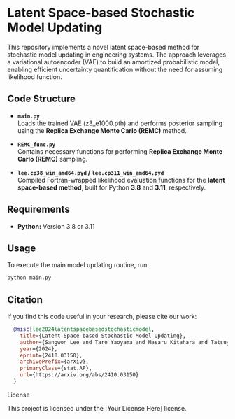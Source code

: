 # Latent Space-based Stochastic Model Updating

This repository implements a novel latent space-based method for stochastic model updating in engineering systems. The approach leverages a variational autoencoder (VAE) to build an amortized probabilistic model, enabling efficient uncertainty quantification without the need for assuming likelihood function.


## Code Structure

- **`main.py`**  
  Loads the trained VAE (z3_e1000.pth) and performs posterior sampling using the **Replica Exchange Monte Carlo (REMC)** method.

- **`REMC_func.py`**  
  Contains necessary functions for performing **Replica Exchange Monte Carlo (REMC)** sampling.

- **`lee.cp38_win_amd64.pyd` / `lee.cp311_win_amd64.pyd`**  
  Compiled Fortran-wrapped likelihood evaluation functions for the **latent space-based method**, built for Python **3.8** and **3.11**, respectively.


## Requirements
- **Python:** Version 3.8 or 3.11  


## Usage
To execute the main model updating routine, run:
  ```bash
  python main.py
  ```


## Citation

If you find this code useful in your research, please cite our work:
```bibtex
  @misc{lee2024latentspacebasedstochasticmodel,
    title={Latent Space-based Stochastic Model Updating}, 
    author={Sangwon Lee and Taro Yaoyama and Masaru Kitahara and Tatsuya Itoi},
    year={2024},
    eprint={2410.03150},
    archivePrefix={arXiv},
    primaryClass={stat.AP},
    url={https://arxiv.org/abs/2410.03150}
  }
```

License

This project is licensed under the [Your License Here] license.

   
